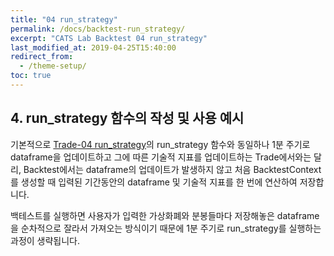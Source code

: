 ```yaml
---
title: "04 run_strategy"
permalink: /docs/backtest-run_strategy/
excerpt: "CATS Lab Backtest 04 run_strategy"
last_modified_at: 2019-04-25T15:40:00
redirect_from:
  - /theme-setup/
toc: true
---
```


## 4. run_strategy 함수의 작성 및 사용 예시  

기본적으로 [Trade-04 run_strategy](/catslab_docs/docs/trade-run_strategy)의 run_strategy 함수와 동일하나 1분 주기로 dataframe을 업데이트하고 그에 따른 기술적 지표를 업데이트하는 Trade에서와는 달리, Backtest에서는 dataframe의 업데이트가 발생하지 않고 처음 BacktestContext를 생성할 때 입력된 기간동안의 dataframe 및 기술적 지표를 한 번에 연산하여 저장합니다. 

백테스트를 실행하면 사용자가 입력한 가상화폐와 분봉들마다 저장해놓은 dataframe을 순차적으로 잘라서 가져오는 방식이기 때문에 1분 주기로 run_strategy를 실행하는 과정이 생략됩니다.

